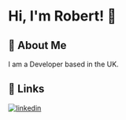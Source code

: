 
# Hi, I'm Robert! 👋

## 🚀 About Me
I am a Developer based in the UK.

## 🔗 Links
[![linkedin](https://img.shields.io/badge/linkedin-0A66C2?style=for-the-badge&logo=linkedin&logoColor=white)](https://www.linkedin.com/in/robertfullstack)

